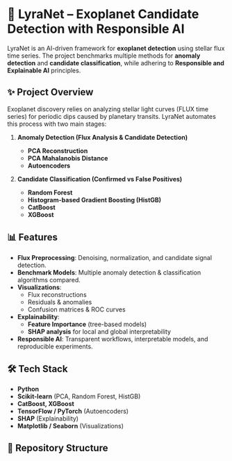 # 🌌 LyraNet – Exoplanet Candidate Detection with Responsible AI  

LyraNet is an AI-driven framework for **exoplanet detection** using stellar flux time series. The project benchmarks multiple methods for **anomaly detection** and **candidate classification**, while adhering to **Responsible and Explainable AI** principles.  

## ✨ Project Overview  

Exoplanet discovery relies on analyzing stellar light curves (FLUX time series) for periodic dips caused by planetary transits. LyraNet automates this process with two main stages:  

1. **Anomaly Detection (Flux Analysis & Candidate Detection)**  
   - **PCA Reconstruction**  
   - **PCA Mahalanobis Distance**  
   - **Autoencoders**  

2. **Candidate Classification (Confirmed vs False Positives)**  
   - **Random Forest**  
   - **Histogram-based Gradient Boosting (HistGB)**  
   - **CatBoost**  
   - **XGBoost**  

## 📊 Features  

- **Flux Preprocessing**: Denoising, normalization, and candidate signal detection.  
- **Benchmark Models**: Multiple anomaly detection & classification algorithms compared.  
- **Visualizations**:  
  - Flux reconstructions  
  - Residuals & anomalies  
  - Confusion matrices & ROC curves  
- **Explainability**:  
  - **Feature Importance** (tree-based models)  
  - **SHAP analysis** for local and global interpretability  
- **Responsible AI**: Transparent workflows, interpretable models, and reproducible experiments.  

## 🛠️ Tech Stack  

- **Python**  
- **Scikit-learn** (PCA, Random Forest, HistGB)  
- **CatBoost, XGBoost**  
- **TensorFlow / PyTorch** (Autoencoders)  
- **SHAP** (Explainability)  
- **Matplotlib / Seaborn** (Visualizations)  
## 📂 Repository Structure  

